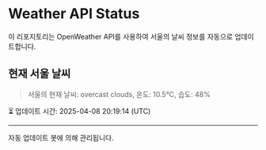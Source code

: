 
# Weather API Status

이 리포지토리는 OpenWeather API를 사용하여 서울의 날씨 정보를 자동으로 업데이트합니다.

## 현재 서울 날씨
> 서울의 현재 날씨: overcast clouds, 온도: 10.5°C, 습도: 48%

⏳ 업데이트 시간: 2025-04-08 20:19:14 (UTC)

---
자동 업데이트 봇에 의해 관리됩니다.
